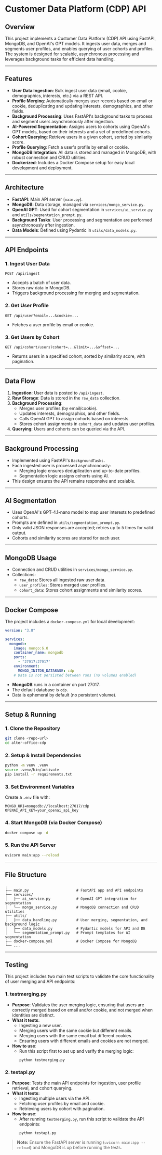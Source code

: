 # Customer Data Platform (CDP) API

## Overview

This project implements a Customer Data Platform (CDP) API using FastAPI, MongoDB, and OpenAI's GPT models. It ingests user data, merges and segments user profiles, and enables querying of user cohorts and profiles. The system is designed for scalable, asynchronous processing and leverages background tasks for efficient data handling.

---

## Features

- **User Data Ingestion**: Bulk ingest user data (email, cookie, demographics, interests, etc.) via a REST API.
- **Profile Merging**: Automatically merges user records based on email or cookie, deduplicating and updating interests, demographics, and other fields.
- **Background Processing**: Uses FastAPI's background tasks to process and segment users asynchronously after ingestion.
- **AI-Powered Segmentation**: Assigns users to cohorts using OpenAI's GPT models, based on their interests and a set of predefined cohorts.
- **Cohort Querying**: Retrieve users in a given cohort, sorted by similarity score.
- **Profile Querying**: Fetch a user's profile by email or cookie.
- **MongoDB Integration**: All data is stored and managed in MongoDB, with robust connection and CRUD utilities.
- **Dockerized**: Includes a Docker Compose setup for easy local development and deployment.

---

## Architecture

- **FastAPI**: Main API server (`main.py`).
- **MongoDB**: Data storage, managed via `services/mongo_service.py`.
- **OpenAI GPT**: Used for cohort segmentation in `services/ai_service.py` and `utils/segmentation_prompt.py`.
- **Background Tasks**: User processing and segmentation are performed asynchronously after ingestion.
- **Data Models**: Defined using Pydantic in `utils/data_models.py`.

---

## API Endpoints

### 1. Ingest User Data

`POST /api/ingest`

- Accepts a batch of user data.
- Stores raw data in MongoDB.
- Triggers background processing for merging and segmentation.

### 2. Get User Profile

`GET /api/user?email=...&cookie=...`

- Fetches a user profile by email or cookie.

### 3. Get Users by Cohort

`GET /api/cohort/users?cohort=...&limit=...&offset=...`

- Returns users in a specified cohort, sorted by similarity score, with pagination.

---

## Data Flow

1. **Ingestion**: User data is posted to `/api/ingest`.
2. **Raw Storage**: Data is stored in the `raw_data` collection.
3. **Background Processing**:
   - Merges user profiles (by email/cookie).
   - Updates interests, demographics, and other fields.
   - Calls OpenAI GPT to assign cohorts based on interests.
   - Stores cohort assignments in `cohort_data` and updates user profiles.
4. **Querying**: Users and cohorts can be queried via the API.

---

## Background Processing

- Implemented using FastAPI's `BackgroundTasks`.
- Each ingested user is processed asynchronously:
  - Merging logic ensures deduplication and up-to-date profiles.
  - Segmentation logic assigns cohorts using AI.
- This design ensures the API remains responsive and scalable.

---

## AI Segmentation

- Uses OpenAI's GPT-4.1-nano model to map user interests to predefined cohorts.
- Prompts are defined in `utils/segmentation_prompt.py`.
- Only valid JSON responses are accepted; retries up to 5 times for valid output.
- Cohorts and similarity scores are stored for each user.

---

## MongoDB Usage

- Connection and CRUD utilities in `services/mongo_service.py`.
- Collections:
  - `raw_data`: Stores all ingested raw user data.
  - `user_profiles`: Stores merged user profiles.
  - `cohort_data`: Stores cohort assignments and similarity scores.

---

## Docker Compose

The project includes a `docker-compose.yml` for local development:

```yaml
version: "3.8"

services:
  mongodb:
    image: mongo:6.0
    container_name: mongodb
    ports:
      - "27017:27017"
    environment:
      MONGO_INITDB_DATABASE: cdp
    # Data is not persisted between runs (no volumes enabled)
```

- **MongoDB** runs in a container on port 27017.
- The default database is `cdp`.
- Data is ephemeral by default (no persistent volume).

---

## Setup & Running

### 1. Clone the Repository

```bash
git clone <repo-url>
cd alter-office-cdp
```

### 2. Setup & Install Dependencies

```bash
python -m venv .venv
source .venv/bin/activate
pip install -r requirements.txt
```

### 3. Set Environment Variables

Create a `.env` file with:

```
MONGO_URI=mongodb://localhost:27017/cdp
OPENAI_API_KEY=your_openai_api_key
```

### 4. Start MongoDB (via Docker Compose)

```bash
docker compose up -d
```

### 5. Run the API Server

```bash
uvicorn main:app --reload
```

---

## File Structure

```
.
├── main.py                      # FastAPI app and API endpoints
├── services/
│   ├── ai_service.py            # OpenAI GPT integration for segmentation
│   └── mongo_service.py         # MongoDB connection and CRUD utilities
├── utils/
│   ├── data_handling.py         # User merging, segmentation, and background logic
│   ├── data_models.py           # Pydantic models for API and DB
│   └── segmentation_prompt.py   # Prompt templates for AI segmentation
├── docker-compose.yml           # Docker Compose for MongoDB
└── ...
```

---

## Testing

This project includes two main test scripts to validate the core functionality of user merging and API endpoints:

### 1. testmerging.py

- **Purpose**: Validates the user merging logic, ensuring that users are correctly merged based on email and/or cookie, and not merged when identities are distinct.
- **What it tests:**
  - Ingesting a new user.
  - Merging users with the same cookie but different emails.
  - Merging users with the same email but different cookies.
  - Ensuring users with different emails and cookies are not merged.
- **How to use:**
  - Run this script first to set up and verify the merging logic:
    ```bash
    python testmerging.py
    ```

### 2. testapi.py

- **Purpose**: Tests the main API endpoints for ingestion, user profile retrieval, and cohort querying.
- **What it tests:**
  - Ingesting multiple users via the API.
  - Fetching user profiles by email and cookie.
  - Retrieving users by cohort with pagination.
- **How to use:**
  - After running `testmerging.py`, run this script to validate the API endpoints:
    ```bash
    python testapi.py
    ```

> **Note:** Ensure the FastAPI server is running (`uvicorn main:app --reload`) and MongoDB is up before running the tests.

